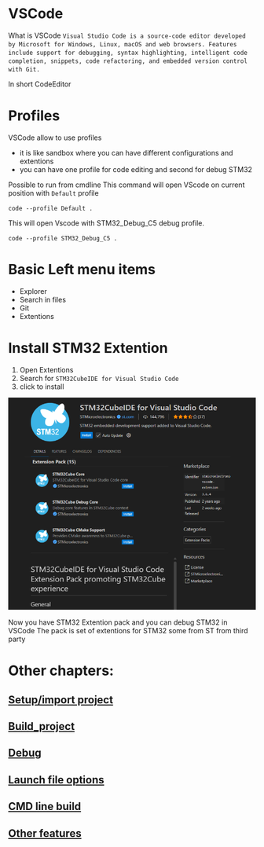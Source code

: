 # VSCode

What is VSCode
``
Visual Studio Code is a source-code editor developed by Microsoft for Windows, Linux, macOS and web browsers. Features include support for debugging, syntax highlighting, intelligent code completion, snippets, code refactoring, and embedded version control with Git.
``

In short CodeEditor

# Profiles

VSCode allow to use profiles 
- it is like sandbox where you can have different configurations and extentions
- you can have one profile for code editing and second for debug STM32

Possible to run from cmdline
This command will open VScode on current position with `Default` profile
```
code --profile Default .
```

This will open Vscode with STM32_Debug_C5 debug profile.
```
code --profile STM32_Debug_C5 .
```

# Basic Left menu items

- Explorer
- Search in files
- Git
- Extentions


# Install STM32 Extention
1. Open Extentions
2. Search for `STM32CubeIDE for Visual Studio Code `
3. click to install

![alt text](./img/001.png)

Now you have STM32 Extention pack and you can debug STM32 in VSCode
The pack is set of extentions for STM32 some from ST from third party


# Other chapters:

## [Setup/import project](./1_setup_cube_project.md)

## [Build_project](./2_build_project.md)

## [Debug](./3_debug.md)

## [Launch file options](./4_launch_configurations.md)

## [CMD line build](./5_ci_cd.md)

## [Other features](./6_other_features.md)
